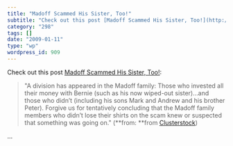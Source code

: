 ```yaml
---
title: "Madoff Scammed His Sister, Too!"
subtitle: "Check out this post [Madoff Scammed His Sister, Too!](http://feedproxy.google.com/~r/clusterstock/~3..."
category: "298"
tags: []
date: "2009-01-11"
type: "wp"
wordpress_id: 909
---
```

Check out this post [Madoff Scammed His Sister, Too!](http://feedproxy.google.com/~r/clusterstock/~3/KELgiVoP4P0/madoff-scammed-his-sister-too):
> "A division has appeared in the Madoff family: Those who invested all their money with Bernie (such as his now wiped-out sister)…and those who didn’t (including his sons Mark and Andrew and his brother Peter). Forgive us for tentatively concluding that the Madoff family members who didn’t lose their shirts on the scam knew or suspected that something was going on." (**from: **from [Clusterstock](http://feeds.feedburner.com/clusterstock)) 

 …